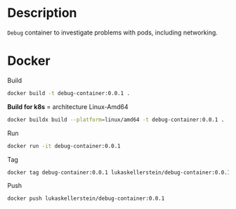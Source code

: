 # Description

`Debug` container to investigate problems with pods, including networking.

# Docker

Build

```bash
docker build -t debug-container:0.0.1 .
```

**Build for k8s** = architecture Linux-Amd64

```bash
docker buildx build --platform=linux/amd64 -t debug-container:0.0.1 .
```

Run

```bash
docker run -it debug-container:0.0.1
```

Tag

```bash
docker tag debug-container:0.0.1 lukaskellerstein/debug-container:0.0.1
```

Push

```bash
docker push lukaskellerstein/debug-container:0.0.1
```
